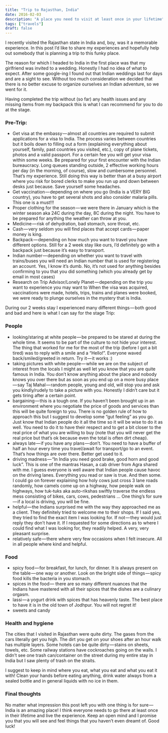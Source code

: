 ```yaml
---
title: "Trip to Rajasthan, India"
date: 2016-02-03
description: "A place you need to visit at least once in your lifetime"
tags: ["travels"]
draft: false
---
```


I recently visited the Rajasthan state in India and, boy, was it a memorable experience. In this post I’d like to share my experiences and hopefully help out somebody that is planning a trip to this funky place.

The reason for which I headed to India in the first place was that my girlfriend was invited to a wedding. Honestly I had no idea of what to expect. After some google-ing I found out that Indian weddings last for days and are a sight to see. Without too much consideration we decided that there is no better excuse to organize ourselves an Indian adventure, so we went for it.

Having completed the trip without (so far) any health issues and any missing items from my backpack this is what I can recommend for you to do at the stage.

### Pre-Trip:

- Get visa at the embassy — almost all countries are required to submit applications for a visa to India. The process varies between countries but it boils down to filling out a form (explaining everything about yourself, family, past countries you visited, etc.), copy of plane tickets, photos and a valid passport. For a certain fee you will get your visa within some weeks. Be prepared for your first encounter with the Indian bureaucracy. Long queues standing outside, 2 effective working hours per day (in the morning, of course), slow and cumbersome personnel. That’s my experience. Still doing this way is better than at a busy airport where you risk for bored clerks to make you run up and down between desks just because. Save yourself some headaches.
- Get vaccination — depending on where you go (India is a VERY BIG country), you have to get several shots and also consider malaria pills. This one is a must!!!
- Proper clothing for the season — we were there in January which is the winter season aka 24C during the day, 8C during the night. You have to be prepared for anything the weather can throw at you.
- Medicine — risk of dehydration, bad stomach, sore throat, etc.
- Cash — very seldom you will find places that accept cards — paper money is king.
- Backpack — depending on how much you want to travel you have different options. Still for a 2 week stay like ours, I’d definitely go with a backpack just because it’s easy to transport.
- Indian number — depending on whether you want to travel with trains/buses you will need an Indian number that is used for registering an account. Yes, I know it’s dumb. No, it’s not used for anything besides confirming to you that you did something (which you already get by email in most cases)
- Research on Trip Advisor/Lonely Planet — depending on the trip you want to experience you may want to
When the visa was acquired, vaccinations were made, hotels, trips, trains and planes were booked, we were ready to plunge ourselves in the mystery that is India.

During our 2 weeks stay I experienced many different things — both good and bad and here is what I can say for the stage Trip:

### People

- looking/staring at white people — be prepared to be stared at during the whole time. It seems to be part of the culture to not hide your interest. The thing that worked for me for the most of the trip (before I got a bit tired) was to reply with a smile and a “Hello!”. Everyone waved back/smiled/greeted in return. Try it — it works :)
- taking pictures with white people — while we are on the subject of interest from the locals I might as well let you know that you are quite famous in India. You don’t know anything about the place and nobody knows you over there but as soon as you end up on a more busy place — say Taj Mahal — random people, young and old, will stop you and ask you kindly/rudely to take a picture with you. Honestly I didn’t care but it gets tiring after a certain point.
- bargaining — this is a tough one. If you haven’t been brought up in an environment where you negotiate the price of goods and services than this will be quite foreign to you. There is no golden rule of how to approach this but I suggest to develop some “gut feeling” as you go. Just know that Indian people do it all the time so it will be wise to do it as well. You need to do it to have their respect and to get a bit closer to the real price of what you are willing to buy (note that you will never get the real price but that’s ok because even the total is often dirt cheap).
- always late — if you have any plans — don’t. You need to have a buffer of half an hour every time you travel/await for transport/go to an event. That’s how things are over there. Better get used to it.
- driving madness — “In India you need good brake, good horn and good luck”. This is one of the mantras Hasan, a cab driver from Agra shared with me. I guess everyone is well aware that Indian people cause havoc on the driving lanes. Everything you read or saw is true. And then some. I could go on forever explaining how holy cows just cross 3 lane roads randomly, how camels come up on a highway, how people walk on highways, how tuk-tuks aka auto-rikshas swiftly traverse the endless mess consisting of bikes, cars, cows, pedestrians ... One thing’s for sure — if a local is driving, you will be fine.
- helpful — the Indians surprised me with the way they approached me as a client. They definitely tried to welcome me to their shops. If I said yes, they tried to find the exact item I was looking for. If not — they would just reply they don’t have it. If I requested for some directions as to where I could find what I was looking for, they readily helped. A very, very pleasant surprise.
- relatively safe — there where very few occasions when I felt insecure. All in all people where kind and helpful.

### Food

- spicy food — for breakfast, for lunch, for dinner. It is always present on the table — one way or another. Look on the bright side of things — spicy food kills the bacteria in you stomach.
- spices in the food — there are so many different nuances that the Indians have mastered with all their spices that the dishes are a culinary orgasm.
- lassi — a yogurt drink with spices that has heavenly taste. The best place to have it is in the old town of Jodhpur. You will not regret it!
- sweets and candy

### Health and hygiene

The cities that I visited in Rajasthan were quite dirty. The gases from the cars literally get you high. The dirt you get on your shoes after an hour walk has multiple layers. Some hotels can be quite dirty — stains on sheets, towels, etc. Some railway stations have cockroaches going on the walls. I didn’t see one trash can/container on the street during my entire stay in India but I saw plenty of trash on the straits.

I suggest to keep in mind where you eat, what you eat and what you eat it with! Clean your hands before eating anything, drink water always from a sealed bottle and in general liquids with no ice in them.

### Final thoughts

No matter what impression this post left you with one thing is for sure — India is an amazing place! I think everyone needs to go there at least once in their lifetime and live the experience. Keep an open mind and I promise you that you will see and feel things that you haven’t even dreamt of. Good luck!
